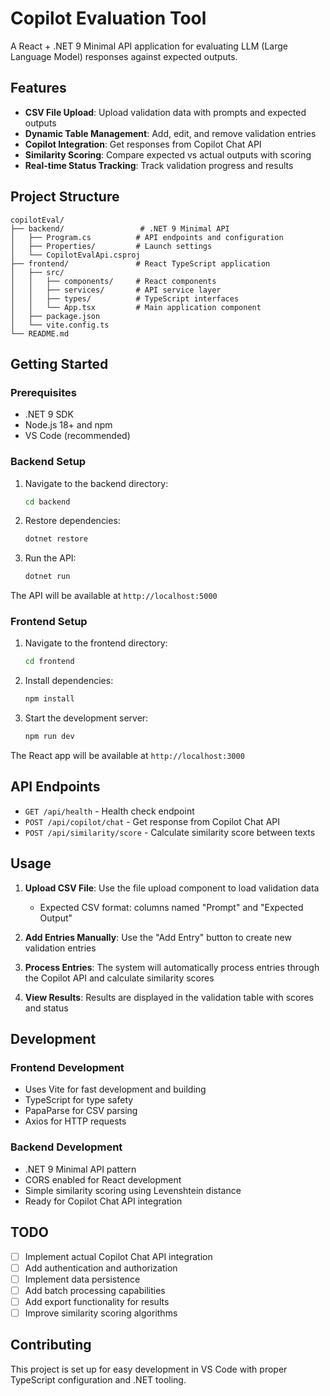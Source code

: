 # Copilot Evaluation Tool

A React + .NET 9 Minimal API application for evaluating LLM (Large Language Model) responses against expected outputs.

## Features

- **CSV File Upload**: Upload validation data with prompts and expected outputs
- **Dynamic Table Management**: Add, edit, and remove validation entries
- **Copilot Integration**: Get responses from Copilot Chat API
- **Similarity Scoring**: Compare expected vs actual outputs with scoring
- **Real-time Status Tracking**: Track validation progress and results

## Project Structure

```
copilotEval/
├── backend/                 # .NET 9 Minimal API
│   ├── Program.cs          # API endpoints and configuration
│   ├── Properties/         # Launch settings
│   └── CopilotEvalApi.csproj
├── frontend/               # React TypeScript application
│   ├── src/
│   │   ├── components/     # React components
│   │   ├── services/       # API service layer
│   │   ├── types/          # TypeScript interfaces
│   │   └── App.tsx         # Main application component
│   ├── package.json
│   └── vite.config.ts
└── README.md
```

## Getting Started

### Prerequisites

- .NET 9 SDK
- Node.js 18+ and npm
- VS Code (recommended)

### Backend Setup

1. Navigate to the backend directory:
   ```bash
   cd backend
   ```

2. Restore dependencies:
   ```bash
   dotnet restore
   ```

3. Run the API:
   ```bash
   dotnet run
   ```

The API will be available at `http://localhost:5000`

### Frontend Setup

1. Navigate to the frontend directory:
   ```bash
   cd frontend
   ```

2. Install dependencies:
   ```bash
   npm install
   ```

3. Start the development server:
   ```bash
   npm run dev
   ```

The React app will be available at `http://localhost:3000`

## API Endpoints

- `GET /api/health` - Health check endpoint
- `POST /api/copilot/chat` - Get response from Copilot Chat API
- `POST /api/similarity/score` - Calculate similarity score between texts

## Usage

1. **Upload CSV File**: Use the file upload component to load validation data
   - Expected CSV format: columns named "Prompt" and "Expected Output"
   
2. **Add Entries Manually**: Use the "Add Entry" button to create new validation entries

3. **Process Entries**: The system will automatically process entries through the Copilot API and calculate similarity scores

4. **View Results**: Results are displayed in the validation table with scores and status

## Development

### Frontend Development

- Uses Vite for fast development and building
- TypeScript for type safety
- PapaParse for CSV parsing
- Axios for HTTP requests

### Backend Development

- .NET 9 Minimal API pattern
- CORS enabled for React development
- Simple similarity scoring using Levenshtein distance
- Ready for Copilot Chat API integration

## TODO

- [ ] Implement actual Copilot Chat API integration
- [ ] Add authentication and authorization
- [ ] Implement data persistence
- [ ] Add batch processing capabilities
- [ ] Add export functionality for results
- [ ] Improve similarity scoring algorithms

## Contributing

This project is set up for easy development in VS Code with proper TypeScript configuration and .NET tooling.
